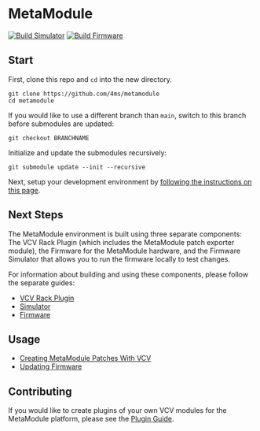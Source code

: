 # MetaModule

[![Build Simulator](https://github.com/4ms/metamodule/actions/workflows/build_simulator.yml/badge.svg)](https://github.com/4ms/metamodule/actions/workflows/build_simulator.yml)
[![Build Firmware](https://github.com/4ms/metamodule/actions/workflows/build_test_firmware.yml/badge.svg)](https://github.com/4ms/metamodule/actions/workflows/build_test_firmware.yml)

## Start

First, clone this repo and `cd` into the new directory.

```
git clone https://github.com/4ms/metamodule
cd metamodule
```

If you would like to use a different branch than `main`, switch to this branch before submodules are updated:

```
git checkout BRANCHNAME
```

Initialize and update the submodules recursively:

```
git submodule update --init --recursive
```

Next, setup your development environment by [following the instructions on this page](./docs/Setup.md).

## Next Steps

The MetaModule environment is built using three separate components: The VCV Rack Plugin (which includes the MetaModule patch exporter module), the Firmware for the MetaModule hardware, and the Firmware Simulator that allows you to run the firmware locally to test changes.

For information about building and using these components, please follow the separate guides:

- [VCV Rack Plugin](https://github.com/4ms/4ms-vcv/blob/main/README.md)
- [Simulator](./simulator/README.md)
- [Firmware](./firmware/README.md)

## Usage

- [Creating MetaModule Patches With VCV](./docs/BasicVCVPatching.md)
- [Updating Firmware](./docs/user-firmware-update.md)


## Contributing

If you would like to create plugins of your own VCV modules for the MetaModule platform, please see the [Plugin Guide](./docs/Plugins.md).

